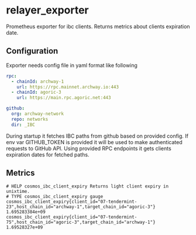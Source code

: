 # relayer_exporter
Prometheus exporter for ibc clients.
Returns metrics about clients expiration date.

## Configuration
Exporter needs config file in yaml format like following

```yaml
rpc:
  - chainId: archway-1
    url: https://rpc.mainnet.archway.io:443
  - chainId: agoric-3
    url: https://main.rpc.agoric.net:443

github:
  org: archway-network
  repo: networks
  dir: _IBC
```

During startup it fetches IBC paths from github based on provided config.
If env var GITHUB_TOKEN is provided it will be used to make authenticated requests to GitHub API.
Using provided RPC endpoints it gets clients expiration dates for fetched paths.

## Metrics
```
# HELP cosmos_ibc_client_expiry Returns light client expiry in unixtime.
# TYPE cosmos_ibc_client_expiry gauge
cosmos_ibc_client_expiry{client_id="07-tendermint-23",host_chain_id="archway-1",target_chain_id="agoric-3"} 1.695283384e+09
cosmos_ibc_client_expiry{client_id="07-tendermint-75",host_chain_id="agoric-3",target_chain_id="archway-1"} 1.69528327e+09
```
